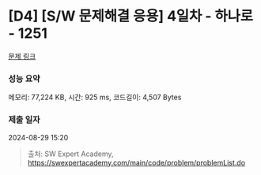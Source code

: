 # [D4] [S/W 문제해결 응용] 4일차 - 하나로 - 1251 

[문제 링크](https://swexpertacademy.com/main/code/problem/problemDetail.do?contestProbId=AV15StKqAQkCFAYD) 

### 성능 요약

메모리: 77,224 KB, 시간: 925 ms, 코드길이: 4,507 Bytes

### 제출 일자

2024-08-29 15:20



> 출처: SW Expert Academy, https://swexpertacademy.com/main/code/problem/problemList.do